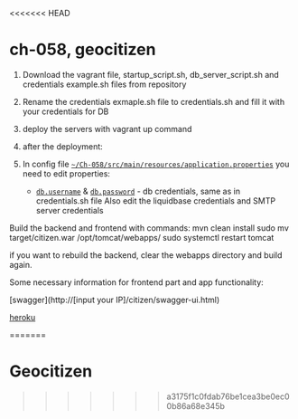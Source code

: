 <<<<<<< HEAD
# ch-058, geocitizen

1. Download the vagrant file, startup_script.sh, db_server_script.sh and credentials example.sh files from repository
2. Rename the credentials exmaple.sh file to credentials.sh and fill it with your credentials for DB
3. deploy the servers with vagrant up command
4. after the deployment:

5. In config file [`~/Ch-058/src/main/resources/application.properties`](https://git.io/vA4Sw)
	you need to edit properties:
	 * [`db.username`](https://git.io/vARyo) & [`db.password`](https://git.io/vARyK) - db credentials, same as in credentials.sh file
  Also edit the liquidbase credentials and SMTP server credentials

  Build the backend and frontend with commands:
mvn clean install
sudo mv target/citizen.war /opt/tomcat/webapps/
sudo systemctl restart tomcat 

if you want to rebuild the backend, clear the webapps directory and build again.


Some necessary information for frontend part and app functionality:

[swagger](http://[input your IP]/citizen/swagger-ui.html)

[heroku](https://geocitizen.herokuapp.com)  
  

=======
# Geocitizen
>>>>>>> a3175f1c0fdab76be1cea3be0ec00b86a68e345b
